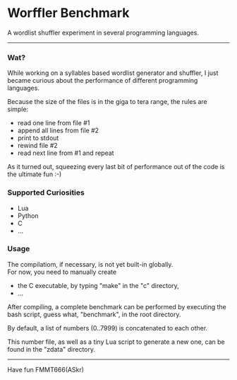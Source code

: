 
Worffler Benchmark
==================

A wordlist shuffler experiment in several programming languages.  

---

### Wat?

While working on a syllables based wordlist generator and shuffler,
I just became curious about the performance of different programming languages.

Because the size of the files is in the giga to tera range, the rules are simple:

  - read one line from file #1
  - append all lines from file #2
  - print to stdout
  - rewind file #2
  - read next line from #1 and repeat


As it turned out, squeezing every last bit of performance out of the code is
the ultimate fun :-)


### Supported Curiosities

 - Lua
 - Python
 - C
 - ...

 
### Usage

 The compilatiom, if necessary, is not yet built-in globally.  
 For now, you need to manually create
 
 - the C executable, by typing "make" in the "c" directory,
 - ...


 After compiling, a complete benchmark can be performed by executing the
 bash script, guess what, "benchmark", in the root directory.

 By default, a list of numbers (0..7999) is concatenated to each other.
 
 This number file, as well as a tiny Lua script to generate a new one,
 can be found in the "zdata" directory.


---
Have fun
FMMT666(ASkr)
